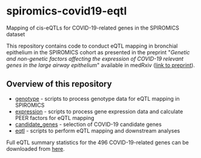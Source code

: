 # spiromics-covid19-eqtl

Mapping of cis-eQTLs for COVID-19-related genes in the SPIROMICS dataset

This repository contains code to conduct eQTL mapping in bronchial epithelium in the SPIROMICS cohort as presented in the preprint "_Genetic and non-genetic factors affecting the expression of COVID-19 relevant genes in the large airway epithelium_" available in medRxiv ([link to preprint](https://www.medrxiv.org/content/10.1101/2020.10.01.20202820v1)).

## Overview of this repository

* [genotype](https://github.com/LappalainenLab/spiromics-covid19-eqtl/tree/master/genotype) - scripts to process genotype data for eQTL mapping in SPIROMICS
* [expression](https://github.com/LappalainenLab/spiromics-covid19-eqtl/tree/master/expression) - scripts to process gene expression data and calculate PEER factors for eQTL mapping
* [candidate_genes](https://github.com/LappalainenLab/spiromics-covid19-eqtl/tree/master/candidate_genes) - selection of COVID-19 candidate genes
* [eqtl](https://github.com/LappalainenLab/spiromics-covid19-eqtl/tree/master/eqtl) - scripts to perform eQTL mapping and downstream analyses

Full eQTL summary statistics for the 496 COVID-19-related genes can be downloaded from [here](https://github.com/LappalainenLab/spiromics-covid19-eqtl/tree/master/eqtl/summary_stats).
